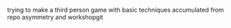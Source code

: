 trying to make a third person game with basic techniques accumulated from repo asymmetry and workshopgit